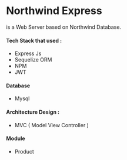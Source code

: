 # Northwind Express 

is a Web Server based on Northwind Database.

#### Tech Stack that used : 
- Express Js 
- Sequelize ORM
- NPM
- JWT

#### Database 
- Mysql

#### Architecture Design :
- MVC ( Model View Controller )

#### Module 
- Product 
